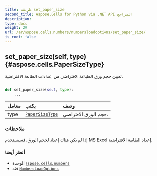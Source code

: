 ```yaml
---
title: طريقة set_paper_size
second_title: Aspose.Cells for Python via .NET API المراجع
description:
type: docs
weight: 20
url: /ar/aspose.cells.numbers/numbersloadoptions/set_paper_size/
is_root: false
---
```

##  set_paper_size(self, type) {#aspose.cells.PaperSizeType}
تعيين حجم ورق الطباعة الافتراضي من إعدادات الطابعة الافتراضية.



```python

def set_paper_size(self, type):
    ...
```


| معامل| يكتب| وصف|
| :- | :- | :- |
| type | [`PaperSizeType`](/cells/python-net/ar/aspose.cells/papersizetype) | حجم الورق الافتراضي.|
###  ملاحظات

إذا لم يكن هناك إعداد لحجم الورق، فسيستخدم MS Excel إعداد الطابعة الافتراضية.


###  أنظر أيضا

* الوحدة [`aspose.cells.numbers`](../../)
* فئة [`NumbersLoadOptions`](/cells/python-net/ar/aspose.cells.numbers/numbersloadoptions)
